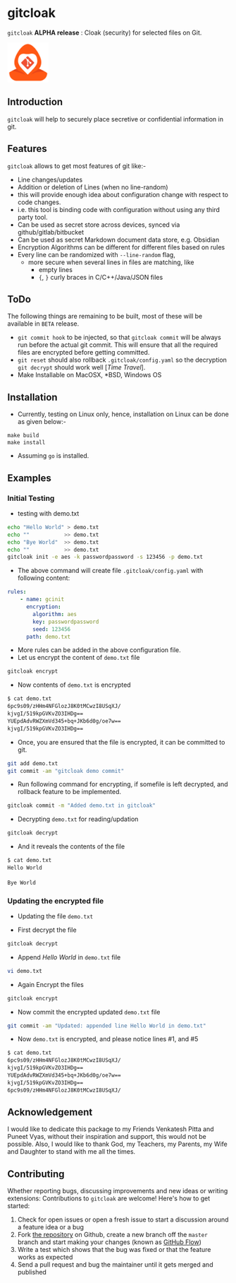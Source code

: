 # gitcloak

`gitcloak` **ALPHA release** : Cloak (security) for selected files on Git. 

![gitcloak](images/gitcloak0.png "gitcloak")

## Introduction

`gitcloak` will help to securely place secretive or confidential information in 
git.

## Features

`gitcloak` allows to get most features of git like:-
* Line changes/updates
* Addition or deletion of Lines (when no line-random)
* this will provide enough idea about configuration change with respect to code changes.
* i.e. this tool is binding code with configuration without using any third party tool.
* Can be used as secret store across devices, synced via github/gitlab/bitbucket
* Can be used as secret Markdown document data store, e.g. Obsidian
* Encryption Algorithms can be different for different files based on rules
* Every line can be randomized with `--line-random` flag, 
  * more secure when several lines in files are matching, like
    * empty lines
    * `{`, `}` curly braces in C/C++/Java/JSON files


## ToDo

The following things are remaining to be built, most of these will be available in `BETA` release.
* `git commit hook` to be injected, so that `gitcloak commit` will be always run before the actual git commit. This will ensure that all the required files are encrypted before getting committed.
* `git reset` should also rollback `.gitcloak/config.yaml` so the decryption `git decrypt` should work well [*Time Travel*].
* Make Installable on MacOSX, *BSD, Windows OS

## Installation

* Currently, testing on Linux only, hence, installation on Linux can be done as given below:-
```
make build
make install
```
* Assuming `go` is installed.

## Examples

### Initial Testing

* testing with demo.txt

```bash
echo "Hello World" > demo.txt
echo ""           >> demo.txt
echo "Bye World"  >> demo.txt
echo ""           >> demo.txt
gitcloak init -e aes -k passwordpassword -s 123456 -p demo.txt
```

* The above command will create file `.gitcloak/config.yaml` with following content:
```yaml
rules:
    - name: gcinit
      encryption:
        algorithm: aes
        key: passwordpassword
        seed: 123456
      path: demo.txt
```
* More rules can be added in the above configuration file.
* Let us encrypt the content of `demo.txt` file
```bash
gitcloak encrypt
```

* Now contents of `demo.txt` is encrypted
```bash
$ cat demo.txt 
6pc9s09/zHHm4NFGlozJ8K0tMCwzI8USqXJ/
kjvgI/519kpGVKvZO3IHDg==
YUEpdAdvRWZXmVd345+bq+JKb6d0g/oe7w==
kjvgI/519kpGVKvZO3IHDg==
```

* Once, you are ensured that the file is encrypted, it can be committed to git.
```bash
git add demo.txt
git commit -am "gitcloak demo commit"
```

* Run following command for encrypting, if somefile is left decrypted, and rollback feature to be implemented.
```bash
gitcloak commit -m "Added demo.txt in gitcloak"
```

* Decrypting `demo.txt` for reading/updation
```bash
gitcloak decrypt
```

* And it reveals the contents of the file
```bash
$ cat demo.txt 
Hello World

Bye World

```

### Updating the encrypted file
* Updating the file `demo.txt`

* First decrypt the file
```bash
gitcloak decrypt
```

* Append *Hello World* in `demo.txt` file
```bash
vi demo.txt 
```

* Again Encrypt the files
```bash
gitcloak encrypt
```

* Now commit the encrypted updated `demo.txt` file
```bash
git commit -am "Updated: appended line Hello World in demo.txt"
```
* Now `demo.txt` is encrypted, and please notice lines #1, and #5
```bash
$ cat demo.txt 
6pc9s09/zHHm4NFGlozJ8K0tMCwzI8USqXJ/
kjvgI/519kpGVKvZO3IHDg==
YUEpdAdvRWZXmVd345+bq+JKb6d0g/oe7w==
kjvgI/519kpGVKvZO3IHDg==
6pc9s09/zHHm4NFGlozJ8K0tMCwzI8USqXJ/
```

## Acknowledgement

I would like to dedicate this package to my Friends Venkatesh Pitta 
and Puneet Vyas, without their inspiration and support, this would not be possible. 
Also, I would like to thank God, my Teachers, my Parents, my Wife and Daughter 
to stand with me all the times.

## Contributing


Whether reporting bugs, discussing improvements and new ideas or writing
extensions: Contributions to `gitcloak` are welcome! Here\'s how to get
started:

1.  Check for open issues or open a fresh issue to start a discussion
    around a feature idea or a bug
2.  Fork [the repository](https://github.com/miteshbsjat/gitcloak/) on
    Github, create a new branch off the `master` branch and start making
    your changes (known as [GitHub
    Flow](https://guides.github.com/introduction/flow/index.html))
3.  Write a test which shows that the bug was fixed or that the feature
    works as expected
4.  Send a pull request and bug the maintainer until it gets merged and
    published
